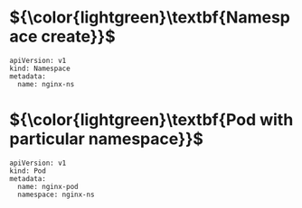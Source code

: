 # ${\color{lightgreen}\textbf{Namespace create}}$
```
apiVersion: v1
kind: Namespace
metadata:
  name: nginx-ns
```
# ${\color{lightgreen}\textbf{Pod with particular namespace}}$

```
apiVersion: v1
kind: Pod
metadata:
  name: nginx-pod
  namespace: nginx-ns
```
